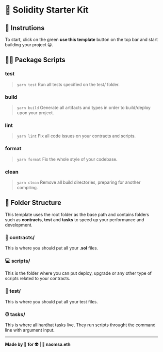 # 🎎 Solidity Starter Kit

## 🎫 Instrutions

To start, click on the green **use this template** button on the top bar and start building your project 😀.

## 👨‍💻 Package Scripts

### test

> `yarn test`
> Run all tests specified on the test/ folder.

### build

> `yarn build`
> Generate all artifacts and types in order to build/deploy upon your project.

### lint

> `yarn lint`
> Fix all code issues on your contracts and scripts.

### format

> `yarn format`
> Fix the whole style of your codebase.

### clean

> `yarn clean`
> Remove all build directories, preparing for another compiling.

## 🌲 Folder Structure

This template uses the root folder as the base path and contains folders such as **contracts**, **test** and **tasks** to speed up your performance and development.

### 📘 contracts/

This is where you should put all your **.sol** files.

### 💻 scripts/

This is the folder where you can put deploy, upgrade or any other type of scripts related to your contracts.

### 🧪 test/

This is where you should put all your test files.

### ⏰ tasks/

This is where all hardhat tasks live. They run scripts throught the command line with argument input.

---

**Made by 🤖 for 👽 | 🔬 naomsa.eth**
